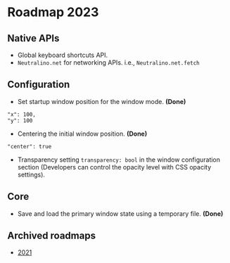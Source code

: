 # Roadmap 2023

## Native APIs

- Global keyboard shortcuts API.
- `Neutralino.net` for networking APIs. i.e., `Neutralino.net.fetch`

## Configuration

- Set startup window position for the window mode. **(Done)**

```
"x": 100,
"y": 100
```
- Centering the initial window position. **(Done)**
```
"center": true
```
- Transparency setting `transparency: bool` in the window configuration section (Developers can control the opacity level with CSS opacity settings).

## Core
- Save and load the primary window state using a temporary file. **(Done)**

## Archived roadmaps

- [2021](archive/2021.md)

